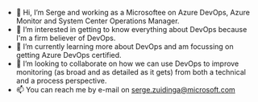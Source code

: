 - 👋 Hi, I’m Serge and working as a Microsoftee on Azure DevOps, Azure Monitor and System Center Operations Manager.
- 👀 I’m interested in getting to know everything about DevOps because I'm a firm believer of DevOps.
- 🌱 I’m currently learning more about DevOps and am focussing on getting Azure DevOps certified.
- 💞️ I’m looking to collaborate on how we can use DevOps to improve monitoring (as broad and as detailed as it gets) from both a technical and a process perspective.
- 📫 You can reach me by e-mail on serge.zuidinga@microsoft.com
